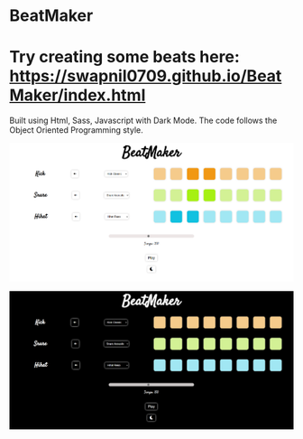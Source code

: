 # BeatMaker

# Try creating some beats here: https://swapnil0709.github.io/BeatMaker/index.html

Built using Html, Sass, Javascript with Dark Mode. The code follows the Object Oriented Programming style.

![alt-text](https://github.com/swapnil0709/BeatMaker/blob/master/images/beatMakerLightMode.png)

![alt-text](https://github.com/swapnil0709/BeatMaker/blob/master/images/beatMakerDarkMode.png)
